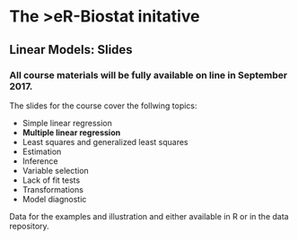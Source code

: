 # The >eR-Biostat initative
## Linear Models: Slides
### All course materials will be fully available on line in September 2017. 

The slides for the course cover the follwing topics:

* Simple linear regression
* **Multiple linear regression**
* Least squares and generalized least squares
* Estimation
* Inference
* Variable selection
* Lack of fit tests
* Transformations
* Model diagnostic

Data for the examples and illustration and either available in R or in the data repository.

